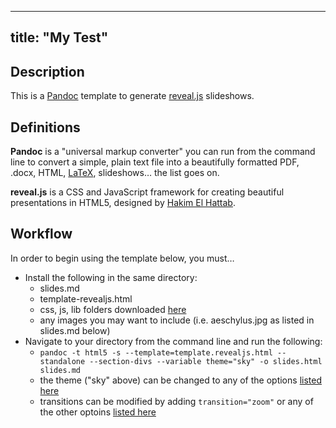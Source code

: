 
---
title: "My Test"
---

## Description

This is a [Pandoc](http://johnmacfarlane.net/pandoc/) template to generate [reveal.js](http://lab.hakim.se/reveal-js/#/) slideshows.

## Definitions

**Pandoc** is a "universal markup converter" you can run from the command line to convert a simple, plain text file into a beautifully formatted PDF, .docx, HTML, [LaTeX](http://www.latex-project.org/), slideshows… the list goes on.

**reveal.js** is a CSS and JavaScript framework for creating beautiful presentations in HTML5, designed by [Hakim El Hattab](http://hakim.se/).

## Workflow

In order to begin using the template below, you must…

- Install the following in the same directory:
  - slides.md
  - template-revealjs.html
  - css, js, lib folders downloaded [here](https://github.com/hakimel/reveal.js/)
  - any images you may want to include (i.e. aeschylus.jpg as listed in slides.md below)
- Navigate to your directory from the command line and run the following:
  - `pandoc -t html5 -s --template=template.revealjs.html --standalone --section-divs --variable theme="sky" -o slides.html slides.md`
  - the theme ("sky" above) can be changed to any of the options [listed here](lab.hakim.se/reveal-js/#/themes)
  - transitions can be modified by adding `transition="zoom"` or any of the other optoins [listed here](http://lab.hakim.se/reveal-js/#/transitions)